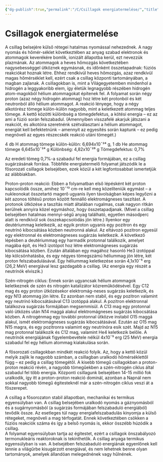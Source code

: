 ```yaml
---
{"dg-publish":true,"permalink":"/C/Csillagok energiatermelése/","title":"Csillagok energiatermelése","tags":["dg_uploaded"],"created":"2023-11-18T01:39","updated":"2023-11-18T01:39"}
---
```



# Csillagok energiatermelése

A csillag belsejére külső rétegei hatalmas nyomással nehezednek. A nagy nyomás és hőmér-séklet következtében az anyag szabad elektronok és atommagok keverékére bomlik, ionizált állapotba kerül, ezt nevezzük plazmának. Az atommagok a heves hőmozgás következtében nagysebességgel ütköznek egymásnak, és időnként összetapadnak: fúziós reakciókat hoznak létre. Ehhez rendkívül heves hőmozgás, azaz rendkívül magas hőmérséklet kell, ezért csak a csillag központi tartományában, a magban zajlanak. A csillagokban is, mint a Világegyetemben mindenhol a hidrogén a leggyakoribb elem, így életük legnagyobb részében hidrogén atom-magokból hélium atommagokat építenek fel. A folyamat során négy proton (azaz négy hidrogén atommag) hoz létre két protonból és két neutronból álló hélium atommagot. A reakció lényege, hogy a négy alkotórész tömege külön-külön nagyobb, mint a keletkezett atommag teljes tömege. A kettő közötti különbség a tömegdefektus, a kötési energia – ez az ami a fúzió során felszabadul. (Amennyiben visszafelé akarjuk játszani a reakciót, és alkotóira szeretnénk szétválasztani a hélium atommagot, energiát kell befektetnünk – amennyit az egyesítés során kaptunk – ez pedig megnöveli az egyes részecskék reakció utáni tömegét.)  

4 db H atommag tömege külön-külön: 6,694x10¯²⁴ g, 1 db He atommag tömege 6,645x10¯²⁴ g Különbség: 4,82x10¯²⁶ g Tömegdefektus: 0,7%

Az eredeti tömeg 0,7%-a szabadul fel energia formájában, ez a csillag sugárzásának forrása. Többféle energiatermelő folyamat játszódik le a fősorozati csillagok belsejében, ezek közül a két legfontosabbat ismertetjük az alábbiakban.  

Proton-proton reakció: Ebben a folyamatban első lépésként két proton kapcsolódik össze, amihez 10¯¹³ cm-re kell meg közelíteniük egymást – a nukleonokat összetartó magerő ugyanis ilyen távolságban képes legyőzni a két azonos töltésű proton között fennálló elektromágneses taszítást. A protonok ütközése a taszítás miatt általában rugalmas, csak nagyon ritkán kerülnek annyira közel egymáshoz, hogy összetapadjanak. (Mivel a csillag belsejében hatalmas mennyi-ségű anyag található, egyetlen másodperc alatt is rendkívül sok összekapcsolódás jön létre.) Ilyenkor egy deutériummag keletkezik, az egyik proton ugyanis egy pozitron és egy neutrínó kibocsátása közben neutronná alakul. Az eltávozó pozitron egyesül egy elektronnal és elektromágneses sugárzás keletkezik. A következő lépésben a deutériummag egy harmadik protonnal találkozik, amelyet magába épít, és He3 izotópot hoz létre elektromágneses sugárzás kibocsátása közben. Ezután általában egy magához hasonló He3 izotóppal lép kölcsönhatásba, és egy négyes tömegszámú héliummag jön létre, két proton felszabadulásával. Egy héliummag keletkezése során 4,1x10¯⁵ erg (26,2 MeV) energiával lesz gazdagabb a csillag. (Az energia egy részét a neutrínók elviszik.)  

Szén-nitrogén ciklus: Ennek során ugyancsak hélium atommagok keletkeznek de szén és nitrogén katalizátor közreműködésével. Egy C12 mag és egy proton ütközésekor elektromág-neses sugárzás keletkezik, és egy N13 atommag jön létre. Ez azonban nem stabil, és egy pozitron valamint egy neutrínó kibocsátásával C13 izotóppá alakul. A pozitron elektronnal találkozva sugárzás formájában megsemmisül. A C13 mag egy protonnal való ütközés után N14 maggá alakul elektromágneses sugárzás kibocsátása közben. A nitrogénmag egy további protonnal ütközve instabil O15 maggá alakul, ismét elektromágneses sugárzás kibocsátásával. Ezután az O15 mag N15 magra, és egy pozitronra valamint egy neutrínóra esik szét. Majd az N15 mag protonnal találkozik és C12 mag, valamint He4 keletkezik belőle. A neutrínók energiájának figyelembevétele nélkül 4x10¯⁵ erg (25 MeV) energia szabadul fel egy hélium atommag kialakulása során.  

A fősorozati csillagokban mindkét reakció folyik. Az, hogy a kettő közül melyik zajlik le nagyobb számban, a csillagban uralkodó hőmérséklettől függ – ez pedig a csillag tömegétől. A kisebb tömegű csillagokban a proton-proton reakció révén, a nagyobb tömegűekben a szén-nitrogén ciklus által szabadul fel több energia. Központi csillagunk belsejében 14-15 millió fok uralkodik, így itt a proton-proton reakció dominál, azonban a Napnál nem sokkal nagyobb tömegű égitesteknél már a szén-nitrogén ciklus veszi át a főszerepet.  

A csillag a fősorozaton stabil állapotban, mechanikai és termikus egyensúlyban van. A csillag belsejében uralkodó nyomás a gáznyomásból és a sugárnyomásból (a sugárzás formájában felszabaduló energiából) tevődik össze. Az esetleges túl nagy energiafelszabadulás kinyomja a külső rétegeket, megnöveli a mag térfogatát. Ennek következtében csökken a fúziós reakciók száma és így a belső nyomás is, ekkor összébb húzódik a csillag.  
A folyamat egyensúlyban tartja az égitestet, ezért a csillagok önszabályozó termonukleáris reaktoroknak is tekinthetők. A csillag anyaga termikus egyensúlyban is van. A belsejében felszabaduló energiának egyenlőnek kell lennie a világűrbe kisugárzott energiával, és nem lehetnek benne olyan tartományok, amelyek állandóan melegednének vagy hűlnének.  